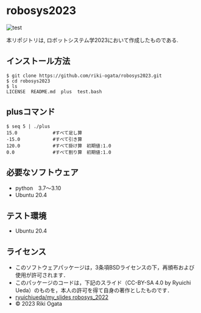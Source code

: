 # robosys2023
![test](https://github.com/riki-ogata/robosys2023/actions/workflows/test.yml/badge.svg)

本リポジトリは, ロボットシステム学2023において作成したものである.

## インストール方法
```
$ git clone https://github.com/riki-ogata/robosys2023.git
$ cd robosys2023
$ ls
LICENSE  README.md  plus  test.bash
```
## plusコマンド
```
$ seq 5 | ./plus
15.0             #すべて足し算
-15.0            #すべて引き算
120.0            #すべて掛け算　初期値:1.0
0.0              #すべて割り算　初期値:1.0
```
## 必要なソフトウェア
* python　3.7～3.10
* Ubuntu 20.4
## テスト環境
* Ubuntu 20.4
## ライセンス
* このソフトウェアパッケージは，3条項BSDライセンスの下，再頒布および使用が許可されます．
* このパッケージのコードは，下記のスライド（CC-BY-SA 4.0 by Ryuichi Ueda）のものを，本人の許可を得て自身の著作としたものです．
 * [ryuichiueda/my_slides robosys_2022](https://github.com/ryuichiueda/my_slides/tree/master/robosys_2022)
* © 2023 Riki Ogata
